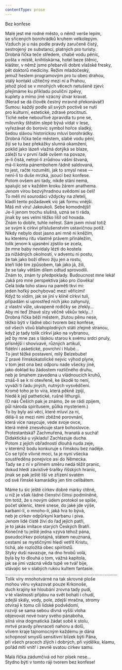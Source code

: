 ```yaml
---
contentType: prose
---
```


<section>

Bez konfese

Malé jest mé rodné město, o němž verše lepím,  
se sřícených borohrádků kruhem velkolepým.  
Vzduch je u nás podle pravdy zaručeně čistý,  
sestrojený ze substancí, platných pro turisty.  
Drobná říčka teče středem, chabě vodu pěníc,  
pošta v místě, knihtiskárna, hotel beze štěnic,  
klášter, v němž jsme přebarvili dobré vlašské fresky,  
pět doktorů mediciny. Režim mladočeský,  
jemuž heslem programovým pro tu obec drahou,  
stálý kontakt užitečný mezi ní a Prahou,  
jehož plod se v mnohých věcech netušeně zjeví:  
přejímáme ku příkladu pouliční zpěvy,  
kuplety a mimo jiné vzácný útvar kravat.  
(Nerad se dá člověk čestný mravně překonávat!)  
Sumou: každý podle sil svých poctivě se nutí  
pro kulturní, estetické, zdravé procitnutí.  
Tiché nebe nebouřlivé zpravidla tu pne se,  
milovníky štěstím slepé bývá vídat v lese,  
vyřezávat do borovic symbol hořce sladký,  
šedou slávou historickou mluví borohrádky.  
Drobná říčka teče městem, slabě vodu pění,  
žijí se tu bez překážky slunná okamžení,  
poklid jako lázeň vlažná dotýká se blaze,  
záleží tu v první řadě ovšem na povaze,  
je-li čistá, netrpí-li zrůdnou vášní štvaná,  
má-li konta pánembohem řádně saldovaná,  
to jest, račte rozuměti, jak to smysl nese —  
není-li to duše mrzká, jsoucí bez konfese.  
Potom ovšem ani tady, nikde stání nemá,  
spalujíc se v každém kroku žárem anathema.  
Jenom vírou bezvýhradnou svědomí se čelí!  
To měli mí sourodáci vždycky na zřeteli,  
kladli tento požadavek víc jak formu vnější.  
Máš mít víru! Jakoukoli. Sebe komodnější!  
Je-li jenom trochu slušná, uzná se ti ráda,  
jinak by ses velmi těžko lišil od hovada.  
Znám to dobře, tuhle neřest. Sám jsem míval totiž  
se svým k církvi příslušenstvím ustavičnou potíž.  
Nikdy nebylo dost jasno ani mně ni kněžím,  
ku kterému ritu vlastně právem přináležím,  
tolik jenom k ujasnění zjistilo se zcela,  
že mne baby nevídaly lézti do kostela  
za nižádných okolností, v adventu ni postu,  
že tak jako boží dřevo žiju jen a rostu,  
kteří lidé tím způsobem, tak jako já, žili,  
že se taky větším dílem odtud sprovodili.  
Znám to, znám ty předpoklady. Budoucnost mne leká!  
Jaká pro mne perspektiva jako pro člověka!  
Celá bída toho stavu na paměti tkví mi:  
jeden hořký pochybovač mezi věřícími!  
Když to vidím, jak se jiní v klíně církví tulí,  
připadám si uprostřed nich jako zahynulý,  
z vlastní vůle, ukvapeně rodičky se zřekly…  
Aby mi teď žhavé slzy věčně věkův tekly…!  
Drobná říčka běží městem, žlutou pěnu nese,  
těžko býti v řádné obci tvorem bez konfese,  
od všech vlivů blahoplodných státi zřejmě stranou,  
když je tady tolik církví jako na vybranou,  
jež by mne zas s láskou starou k svému srdci pnuly,  
přísnější i shovívavé, různých artikulí,  
fidélní i asketické, povrchní i hlubé…  
To jest těžké postavení, milý Belzebube!  
Z pravé římskokatolické nejvíc výhod plyne,  
v tom jest ona bez odporu nade všecky jiné,  
jako doklad ku žádostem rozličného druhu,  
neb je šmahem zavedena u vládnoucích kruhů,  
znáš-li se k ní otevřeně, ke škodě to není,  
vyváží ti řadu jiných, nutných vysvědčení.  
Kromě toho je to víra, která pěkně zpíjí,  
hledě k její pathetické, rušné lithurgii.  
(O nás Češích pak je známo, že se rádi zpijem,  
půl národa spiritusem, půlka mysteriem.)  
To by byly asi věci, které mluví za ni,  
dělá-li se mezi nimi zběžné porovnání,  
která více nasycuje, vede svoje ovce,  
která méně znesvěcuje staré bohoslovce.  
Protestantská? Zachmuřená, hranatá a suchá!  
Didaktická u výkladu! Zachlazuje ducha.  
Potom z jejích obřadností dlouhá nuda zeje,  
v kterémž bodu konkuruje s římskou bez naděje.  
Co se týče vlivné moci, ta je nyní všecka  
soustředěna ponejvíce asi do Německa.  
Tady se z ní v přímém směru nedá těžit pranic,  
dokud hledí závistivě šraňky říšských hranic,  
jinak se pak ještě liší ve zřízení svatém  
od své římské kamarádky jen tím celibátem.

</section>

<section>

Máme tu sic ještě církev dobré marky ctěné,  
u níž je však řádné členství čímsi podmíněné,  
tím totiž, že s novým údem protokol se spíše,  
počet sklenic, které snese, do jaké jde výše,  
karbaní-li, o mnoho-li, jaká hra to bývá,  
neb je církev odpůrkyní karbanu i piva.  
Jenom lidé čistě živí do řad jejích patří,  
je to jakás imitace starých Českých Bratří.  
Konečně tu ještě jedna vzývá téhož pána,  
pseudocírkev polotajná, státem neuznaná,  
cestami se mystičnými hledí vetřít Kristu,  
tichá, ale rozložitá obec spiritistů.  
Styky duší navazuje, na dno hrobů volá,  
byla by to dlouhá o tom, vážná kapitola,  
jak se jimi vzácná věda tupě ve tvář bije,  
stávajíc se v slabých rukou kultem fantasie.  
..........................................................................................  
Tolik víry mnohotvárné na tak skrovné ploše  
mohou věru vykazovat pouze Krkonoše,  
duch krajiny ke hloubání zrovna tady pudí,  
v té vlastnosti přijdou na svět bohatí i chudí,  
zdejší skály, vody, pole, zdejší mračna, stromy  
otvírají k tomu cíli lidské podvědomí,  
rozvíjí se sama sebou divná vyšší vloha  
objevovat nové tvary svého pánaboha,  
silná vína dogmatická žádat sobě k stolu,  
mrtvé pravdy převraceti nahoru a dolů,  
vlivem kraje tajnomocným každému je dána  
schopnost smyslů sensitivní blízek býti Pána,  
při všech pracech zlých i dobrých, při výdělku, klamu,  
pořád míti vnitř i zevně svatou církev samu.

</section>

<section>

Malá říčka zádumčivá od hor písek nese…  
Stydno býti v tomto ráji tvorem bez konfese!

</section>
